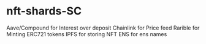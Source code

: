 # nft-shards-SC

Aave/Compound for Interest over deposit
Chainlink for Price feed
Rarible for Minting ERC721 tokens
IPFS for storing NFT
ENS for ens names
